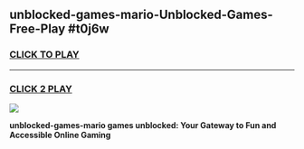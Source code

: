 
## unblocked-games-mario-Unblocked-Games-Free-Play #t0j6w
<h3>
<a href="https://us.freeplayer.one?title=unblocked-games-mario&ref=9M">CLICK TO PLAY</a></h3>
<hr>

<h3>
<a href="https://us.freeplayer.one?title=unblocked-games-mario&ref=9M">CLICK 2 PLAY</a>
  
</h3>

<a href="https://us.freeplayer.one?title=unblocked-games-mario&ref=9M"><img src="https://clearcache.store/games.png"></a>


**unblocked-games-mario games unblocked: Your Gateway to Fun and Accessible Online Gaming**
